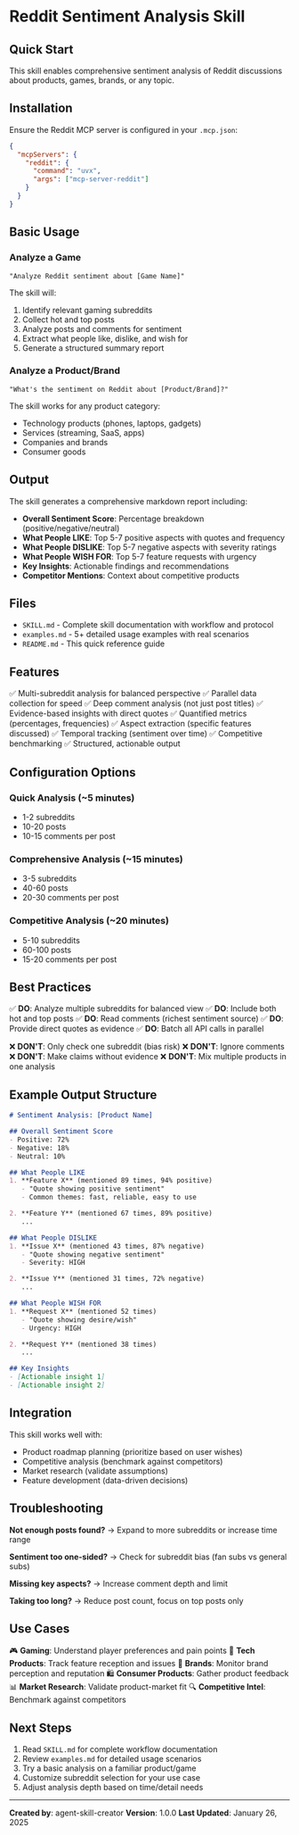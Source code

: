 # Reddit Sentiment Analysis Skill

## Quick Start

This skill enables comprehensive sentiment analysis of Reddit discussions about products, games, brands, or any topic.

## Installation

Ensure the Reddit MCP server is configured in your `.mcp.json`:

```json
{
  "mcpServers": {
    "reddit": {
      "command": "uvx",
      "args": ["mcp-server-reddit"]
    }
  }
}
```

## Basic Usage

### Analyze a Game
```
"Analyze Reddit sentiment about [Game Name]"
```

The skill will:
1. Identify relevant gaming subreddits
2. Collect hot and top posts
3. Analyze posts and comments for sentiment
4. Extract what people like, dislike, and wish for
5. Generate a structured summary report

### Analyze a Product/Brand
```
"What's the sentiment on Reddit about [Product/Brand]?"
```

The skill works for any product category:
- Technology products (phones, laptops, gadgets)
- Services (streaming, SaaS, apps)
- Companies and brands
- Consumer goods

## Output

The skill generates a comprehensive markdown report including:

- **Overall Sentiment Score**: Percentage breakdown (positive/negative/neutral)
- **What People LIKE**: Top 5-7 positive aspects with quotes and frequency
- **What People DISLIKE**: Top 5-7 negative aspects with severity ratings
- **What People WISH FOR**: Top 5-7 feature requests with urgency
- **Key Insights**: Actionable findings and recommendations
- **Competitor Mentions**: Context about competitive products

## Files

- `SKILL.md` - Complete skill documentation with workflow and protocol
- `examples.md` - 5+ detailed usage examples with real scenarios
- `README.md` - This quick reference guide

## Features

✅ Multi-subreddit analysis for balanced perspective
✅ Parallel data collection for speed
✅ Deep comment analysis (not just post titles)
✅ Evidence-based insights with direct quotes
✅ Quantified metrics (percentages, frequencies)
✅ Aspect extraction (specific features discussed)
✅ Temporal tracking (sentiment over time)
✅ Competitive benchmarking
✅ Structured, actionable output

## Configuration Options

### Quick Analysis (~5 minutes)
- 1-2 subreddits
- 10-20 posts
- 10-15 comments per post

### Comprehensive Analysis (~15 minutes)
- 3-5 subreddits
- 40-60 posts
- 20-30 comments per post

### Competitive Analysis (~20 minutes)
- 5-10 subreddits
- 60-100 posts
- 15-20 comments per post

## Best Practices

✅ **DO**: Analyze multiple subreddits for balanced view
✅ **DO**: Include both hot and top posts
✅ **DO**: Read comments (richest sentiment source)
✅ **DO**: Provide direct quotes as evidence
✅ **DO**: Batch all API calls in parallel

❌ **DON'T**: Only check one subreddit (bias risk)
❌ **DON'T**: Ignore comments
❌ **DON'T**: Make claims without evidence
❌ **DON'T**: Mix multiple products in one analysis

## Example Output Structure

```markdown
# Sentiment Analysis: [Product Name]

## Overall Sentiment Score
- Positive: 72%
- Negative: 18%
- Neutral: 10%

## What People LIKE
1. **Feature X** (mentioned 89 times, 94% positive)
   - "Quote showing positive sentiment"
   - Common themes: fast, reliable, easy to use

2. **Feature Y** (mentioned 67 times, 89% positive)
   ...

## What People DISLIKE
1. **Issue X** (mentioned 43 times, 87% negative)
   - "Quote showing negative sentiment"
   - Severity: HIGH

2. **Issue Y** (mentioned 31 times, 72% negative)
   ...

## What People WISH FOR
1. **Request X** (mentioned 52 times)
   - "Quote showing desire/wish"
   - Urgency: HIGH

2. **Request Y** (mentioned 38 times)
   ...

## Key Insights
- [Actionable insight 1]
- [Actionable insight 2]
```

## Integration

This skill works well with:
- Product roadmap planning (prioritize based on user wishes)
- Competitive analysis (benchmark against competitors)
- Market research (validate assumptions)
- Feature development (data-driven decisions)

## Troubleshooting

**Not enough posts found?**
→ Expand to more subreddits or increase time range

**Sentiment too one-sided?**
→ Check for subreddit bias (fan subs vs general subs)

**Missing key aspects?**
→ Increase comment depth and limit

**Taking too long?**
→ Reduce post count, focus on top posts only

## Use Cases

🎮 **Gaming**: Understand player preferences and pain points
📱 **Tech Products**: Track feature reception and issues
🏢 **Brands**: Monitor brand perception and reputation
🛍️ **Consumer Products**: Gather product feedback
📊 **Market Research**: Validate product-market fit
🔍 **Competitive Intel**: Benchmark against competitors

## Next Steps

1. Read `SKILL.md` for complete workflow documentation
2. Review `examples.md` for detailed usage scenarios
3. Try a basic analysis on a familiar product/game
4. Customize subreddit selection for your use case
5. Adjust analysis depth based on time/detail needs

---

**Created by**: agent-skill-creator
**Version**: 1.0.0
**Last Updated**: January 26, 2025
